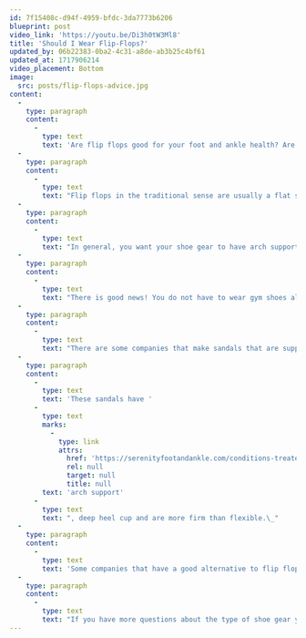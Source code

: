 ```yaml
---
id: 7f15408c-d94f-4959-bfdc-3da7773b6206
blueprint: post
video_link: 'https://youtu.be/Di3h0tW3Ml8'
title: 'Should I Wear Flip-Flops?'
updated_by: 06b22383-0ba2-4c31-a8de-ab3b25c4bf61
updated_at: 1717906214
video_placement: Bottom
image:
  src: posts/flip-flops-advice.jpg
content:
  -
    type: paragraph
    content:
      -
        type: text
        text: 'Are flip flops good for your foot and ankle health? Are flip flops something I should or should not wear? Are there flip flops that are good for your feet? If you have ever wondered any of these questions, please keep on reading!'
  -
    type: paragraph
    content:
      -
        type: text
        text: "Flip flops in the traditional sense are usually a flat surface with a thong strap. This is not supportive for your feet and ankles at all.\_"
  -
    type: paragraph
    content:
      -
        type: text
        text: "In general, you want your shoe gear to have arch support, a firm heel cup, and generally more rigid than flexible. Flip flops do not have any of the above. You may notice that after wearing flip-flops for more than an hour or so, your foot and/or ankle become painful. This is because flip-flops do not provide the support that most people need.\_"
  -
    type: paragraph
    content:
      -
        type: text
        text: "There is good news! You do not have to wear gym shoes all the time for your feet to be comfortable and breathe!\_"
  -
    type: paragraph
    content:
      -
        type: text
        text: "There are some companies that make sandals that are supportive but are also not enclosed, so your feet can breathe.\_"
  -
    type: paragraph
    content:
      -
        type: text
        text: 'These sandals have '
      -
        type: text
        marks:
          -
            type: link
            attrs:
              href: 'https://serenityfootandankle.com/conditions-treated/heel-pain-and-arch-pain-foot-pain-ankle-pain-heel-pain-heel-injury/'
              rel: null
              target: null
              title: null
        text: 'arch support'
      -
        type: text
        text: ", deep heel cup and are more firm than flexible.\_"
  -
    type: paragraph
    content:
      -
        type: text
        text: 'Some companies that have a good alternative to flip flops are Birkenstocks, Clarks and Vionics.'
  -
    type: paragraph
    content:
      -
        type: text
        text: "If you have more questions about the type of shoe gear you should or should not be wearing, come see me at {{ business:name }}!\_"
---
```

